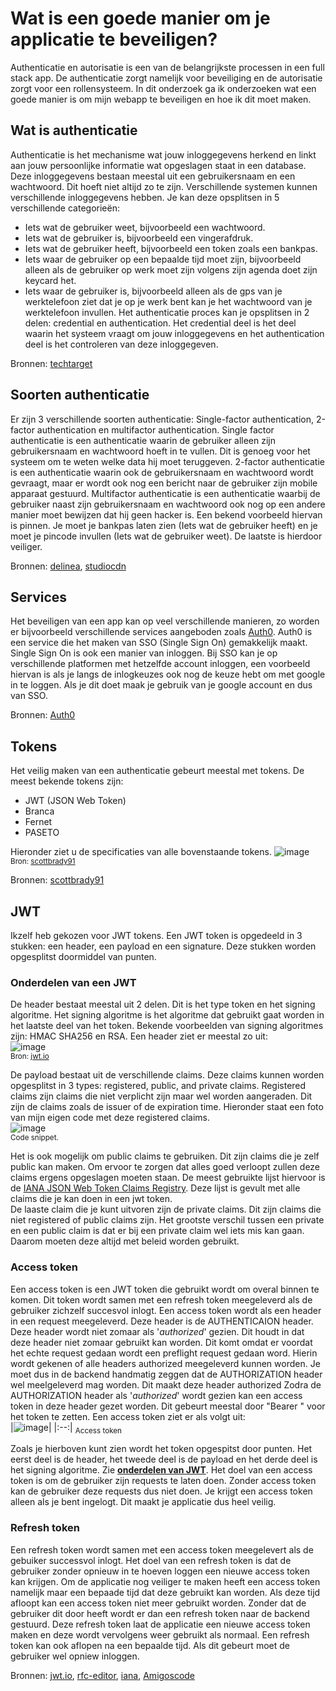 # Wat is een goede manier om je applicatie te beveiligen?
Authenticatie en autorisatie is een van de belangrijkste processen in een full stack app. De authenticatie zorgt namelijk voor beveiliging en de autorisatie zorgt voor een rollensysteem. In dit onderzoek ga ik onderzoeken wat een goede manier is om mijn webapp te beveiligen en hoe ik dit moet maken. 

## Wat is authenticatie
Authenticatie is het mechanisme wat jouw inloggegevens herkend en linkt aan jouw persoonlijke informatie wat opgeslagen staat in een database. Deze inloggegevens bestaan meestal uit een gebruikersnaam en een wachtwoord. Dit hoeft niet altijd zo te zijn. Verschillende systemen kunnen verschillende inloggegevens hebben. Je kan deze opsplitsen in 5 verschillende categorieën:
-	Iets wat de gebruiker weet, bijvoorbeeld een wachtwoord.
-	Iets wat de gebruiker is, bijvoorbeeld een vingerafdruk.
-	Iets wat de gebruiker heeft, bijvoorbeeld een token zoals een bankpas.
-	Iets waar de gebruiker op een bepaalde tijd moet zijn, bijvoorbeeld alleen als de gebruiker op werk moet zijn volgens zijn agenda doet zijn keycard het.
-	Iets waar de gebruiker is, bijvoorbeeld alleen als de gps van je werktelefoon ziet dat je op je werk bent kan je het wachtwoord van je werktelefoon invullen.
Het authenticatie proces kan je opsplitsen in 2 delen: credential en authentication.
Het credential deel is het deel waarin het systeem vraagt om jouw inloggegevens en het authentication deel is het controleren van deze inloggegeven.

Bronnen: [techtarget](https://www.techtarget.com/searchsecurity/feature/5-common-authentication-factors-to-know)

## Soorten authenticatie
Er zijn 3 verschillende soorten authenticatie: Single-factor authentication, 2-factor authentication en multifactor authentication. 
Single factor authenticatie is een authenticatie waarin de gebruiker alleen zijn gebruikersnaam en wachtwoord hoeft in te vullen. Dit is genoeg voor het systeem om te weten welke data hij moet teruggeven. 
2-factor authenticatie is een authenticatie waarin ook de gebruikersnaam en wachtwoord wordt gevraagt, maar er wordt ook nog een bericht naar de gebruiker zijn mobile apparaat gestuurd.
Multifactor authenticatie is een authenticatie waarbij de gebruiker naast zijn gebruikersnaam en wachtwoord ook nog op een andere manier moet bewijzen dat hij geen hacker is. Een bekend voorbeeld hiervan is pinnen. Je moet je bankpas laten zien (Iets wat de gebruiker heeft) en je moet je pincode invullen (Iets wat de gebruiker weet). De laatste is hierdoor veiliger.

Bronnen: [delinea](https://delinea.com/blog/sfa-mfa-difference), [studiocdn](https://studiocdn.com/faq/what-is-two-factor-authentication/?gclid=Cj0KCQiA99ybBhD9ARIsALvZavVxycugjDb0dBqchP3yF4AOxEHdkS29I-0IGOrTqq1gKIzGSwC3Q6caAhZPEALw_wcB)

## Services
Het beveiligen van een app kan op veel verschillende manieren, zo worden er bijvoorbeeld verschillende services aangeboden zoals [Auth0](https://auth0.com/). Auth0 is een service die het maken van SSO (Single Sign On) gemakkelijk maakt. Single Sign On is ook een manier van inloggen. Bij SSO kan je op verschillende platformen met hetzelfde account inloggen, een voorbeeld hiervan is als je langs de inlogkeuzes ook nog de keuze hebt om met google in te loggen. Als je dit doet maak je gebruik van je google account en dus van SSO.

Bronnen: [Auth0](https://auth0.com/)

## Tokens
Het veilig maken van een authenticatie gebeurt meestal met tokens. De meest bekende tokens zijn: 
- JWT (JSON Web Token)
- Branca
- Fernet
- PASETO<br />

Hieronder ziet u de specificaties van alle bovenstaande tokens.
![image](https://user-images.githubusercontent.com/113592556/203552268-e82caf83-6ff4-43ce-ba7a-2ebcccc1e00f.png)<br />
<sub>Bron: [scottbrady91](https://www.scottbrady91.com/jose/alternatives-to-jwts#alternatives)</sub>

Bronnen: [scottbrady91](https://www.scottbrady91.com/jose/alternatives-to-jwts#alternatives)

## JWT
Ikzelf heb gekozen voor JWT tokens. Een JWT token is opgedeeld in 3 stukken: een header, een payload en een signature. Deze stukken worden opgesplitst doormiddel van punten. 

### Onderdelen van een JWT
De header bestaat meestal uit 2 delen. Dit is het type token en het signing algoritme. Het signing algoritme is het algoritme dat gebruikt gaat worden in het laatste deel van het token. Bekende voorbeelden van signing algoritmes zijn: HMAC SHA256 en RSA. Een header ziet er meestal zo uit:<br />
![image](https://user-images.githubusercontent.com/113592556/203557071-bee7e9d5-cc27-4291-ae52-5943c4b82c7b.png)<br />
<sub>Bron: [jwt.io](https://jwt.io/introduction)</sub>

De payload bestaat uit de verschillende claims. Deze claims kunnen worden opgesplitst in 3 types: registered, public, and private claims.
Registered claims zijn claims die niet verplicht zijn maar wel worden aangeraden. Dit zijn de claims zoals de issuer of de expiration time. Hieronder staat een foto van mijn eigen code met deze registered claims. <br />
![image](https://user-images.githubusercontent.com/113592556/203789125-26274f7a-ca8b-448e-bcf9-9f40858a0a40.png)<br />
<sub>Code snippet.</sub><br />

Het is ook mogelijk om public claims te gebruiken. Dit zijn claims die je zelf public kan maken. Om ervoor te zorgen dat alles goed verloopt zullen deze claims ergens opgeslagen moeten staan. De meest gebruikte lijst hiervoor is de [IANA JSON Web Token Claims Registry](https://www.iana.org/assignments/jwt/jwt.xhtml#claims). Deze lijst is gevult met alle claims die je kan doen in een jwt token.<br />
De laaste claim die je kunt uitvoren zijn de private claims. Dit zijn claims die niet registered of public claims zijn. Het grootste verschil tussen een private en een public claim is dat er bij een private claim wel iets mis kan gaan. Daarom moeten deze altijd met beleid worden gebruikt.<br />

### Access token
Een access token is een JWT token die gebruikt wordt om overal binnen te komen. Dit token wordt samen met een refresh token meegeleverd als de gebruiker zichzelf succesvol inlogt. Een access token wordt als een header in een request meegeleverd. Deze header is de AUTHENTICAION header. Deze header wordt niet zomaar als '*authorized*' gezien. Dit houdt in dat deze header niet zomaar gebruikt kan worden. Dit komt omdat er voordat het echte request gedaan wordt een preflight request gedaan word. Hierin wordt gekenen of alle headers authorized meegeleverd kunnen worden. Je moet dus in de backend handmatig zeggen dat de AUTHORIZATION header wel meelgeleverd mag worden. Dit maakt deze header authorized Zodra de AUTHORIZATION header als '*authorized*' wordt gezien kan een access token in deze header gezet worden. Dit gebeurt meestal door "Bearer " voor het token te zetten. Een access token ziet er als volgt uit: 
<br />
|![image](https://user-images.githubusercontent.com/113592556/203945493-06f92fae-2045-486c-8cf5-9aee9da51b34.png)|
|:--:|
<sub>Access token</sub>

Zoals je hierboven kunt zien wordt het token opgespitst door punten. Het eerst deel is de header, het tweede deel is de payload en het derde deel is het signing algoritme. Zie <strong>[onderdelen van JWT](https://github.com/TijndeRooij/Portfolio/edit/main/Onderzoeken.md#onderdelen-van-een-jwt)</strong>.
Het doel van een access token is om de gebruiker zijn requests te laten doen. Zonder access token kan de gebruiker deze requests dus niet doen. Je krijgt een access token alleen als je bent ingelogt. Dit maakt je applicatie dus heel veilig.

### Refresh token
Een refresh token wordt samen met een access token meegelevert als de gebuiker successvol inlogt. Het doel van een refresh token is dat de gebruiker zonder opnieuw in te hoeven loggen een nieuwe access token kan krijgen. Om de applicatie nog veiliger te maken heeft een access token namelijk maar een bepaade tijd dat deze gebruikt kan worden. Als deze tijd afloopt kan een access token niet meer gebruikt worden. Zonder dat de gebruiker dit door heeft wordt er dan een refresh token naar de backend gestuurd. Deze refresh token laat de applicatie een nieuwe access token maken en deze wordt vervolgens weer gebruikt als normaal. Een refresh token kan ook aflopen na een bepaalde tijd. Als dit gebeurt moet de gebruiker wel opniew inloggen.

Bronnen: [jwt.io](https://jwt.io/introduction), [rfc-editor](https://www.rfc-editor.org/rfc/rfc7519#section-4.2), [iana](https://www.iana.org/assignments/jwt/jwt.xhtml#claims), [Amigoscode](https://youtu.be/VVn9OG9nfH0)
